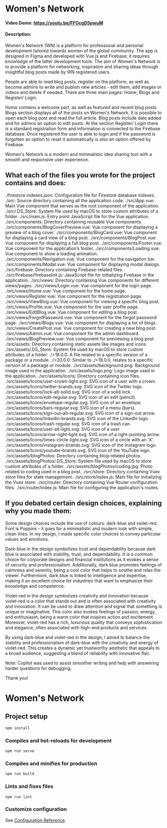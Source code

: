 # Women's Network

#### Video Demo: <https://youtu.be/FFOcgD5pwuM>

#### Description:

Women's Network (WN) is a platform for professional and personal development tailored towards women of the global community. The app is designed in Figma and developed with Vue.js and Firebase; it requires knowledge of the latter development tools. The aim of Women's Network is to provide a platform for networking, inspiration and sharing ideas through insightful blog posts made by WN registered users.

People are able to read blog posts, register on the platform, as well as become admins to write and publish new articles - edit them, add images or videos and delete if needed. There are three main pages: Home, Blogs and Register/ Login.

Home contains a welcome part, as well as featured and recent blog posts. Blogs section displays all of the posts on Women's Network. It is possible to open each blog post and read the full article. Blog posts include date added and for admins an option to edit posts. At the section Register/ Login there is a standard registration form and information is connected to the Firebase database. Once registered the user is able to login and if the password is forgotten an option to reset it automatically is also an option offered by Firebase.

Women's Network is a modern and minimalistic idea sharing tool with a smooth and responsive user experience.

## What each of the files you wrote for the project contains and does:

./firestore.indexes.json: Configuration file for Firestore database indexes.
./src: Source directory containing all the application code.
./src/App.vue: Main Vue component that serves as the root component of the application.
./src/.DS_Store: System file used by macOS to store custom attributes of a folder.
./src/main.js: Entry point JavaScript file for the Vue application.
./src/components: Directory containing reusable Vue components.
./src/components/BlogCoverPreview.vue: Vue component for displaying a preview of a blog cover.
./src/components/BlogCard.vue: Vue component for displaying a card view of a blog post.
./src/components/BlogPost.vue: Vue component for displaying a full blog post.
./src/components/Footer.vue: Vue component for the application’s footer.
./src/components/Loading.vue: Vue component to show a loading animation.
./src/components/Navigation.vue: Vue component for the navigation bar.
./src/components/Modal.vue: Vue component for displaying modal dialogs.
./src/firebase: Directory containing Firebase-related files.
./src/firebase/firebaseInit.js: JavaScript file for initializing Firebase in the application.
./src/views: Directory containing Vue components for different views/pages.
./src/views/Login.vue: Vue component for the login page.
./src/views/Home.vue: Vue component for the home page.
./src/views/Register.vue: Vue component for the registration page.
./src/views/ViewBlog.vue: Vue component for viewing a specific blog post.
./src/views/Profile.vue: Vue component for the user profile page.
./src/views/EditBlog.vue: Vue component for editing a blog post.
./src/views/ForgotPassword.vue: Vue component for the forgot password page.
./src/views/Blogs.vue: Vue component for displaying a list of blogs.
./src/views/CreatePost.vue: Vue component for creating a new blog post.
./src/views/Admin.vue: Vue component for the admin dashboard.
./src/views/BlogPreview.vue: Vue component for previewing a blog post.
./src/assets: Directory containing static assets like images and icons.
./src/assets/.DS_Store: System file used by macOS to store custom attributes of a folder.
./=18.0.0: A file related to a specific version of a package or a module.
./=20.0.0: Similar to ./=18.0.0, relates to a specific version of a package or module.
./src/assets/background.png: Background image used in the application.
./src/assets/logo.png: Logo image used in the application.
./src/assets/Icons: Directory containing icon files.
./src/assets/Icons/user-crown-light.svg: SVG icon of a user with a crown.
./src/assets/Icons/twitter-brands.svg: SVG icon of the Twitter logo.
./src/assets/Icons/lock-alt-solid.svg: SVG icon of a solid lock.
./src/assets/Icons/edit-regular.svg: SVG icon of an edit (pencil).
./src/assets/Icons/envelope-regular.svg: SVG icon of an envelope.
./src/assets/Icons/bars-regular.svg: SVG icon of a menu (bars).
./src/assets/Icons/sign-out-alt-regular.svg: SVG icon of a sign-out arrow.
./src/assets/Icons/linkedin-brands.svg: SVG icon of the LinkedIn logo.
./src/assets/Icons/trash-regular.svg: SVG icon of a trash can.
./src/assets/Icons/user-alt-light.svg: SVG icon of a user.
./src/assets/Icons/arrow-right-light.svg: SVG icon of a right-pointing arrow.
./src/assets/Icons/times-circle-light.svg: SVG icon of a circle with an 'X'.
./src/assets/Icons/instagram-brands.svg: SVG icon of the Instagram logo.
./src/assets/Icons/youtube-brands.svg: SVG icon of the YouTube logo.
./src/assets/blogPhotos: Directory containing blog-related photos.
./src/assets/blogPhotos/.DS_Store: System file used by macOS to store custom attributes of a folder.
./src/assets/blogPhotos/coding.jpg: Photo related to coding used in a blog post.
./src/store: Directory containing Vuex store files for state management.
./src/store/index.js: Main file for initializing the Vuex store.
./src/router: Directory containing Vue Router configuration files.
./src/router/index.js: Main file for configuring the application's routes.

## If you debated certain design choices, explaining why you made them:

Some design choices include the use of colours: dark-blue and violet-red. Font is Poppins - it goes for a minimalistic and modern look with simple, clean lines. In my design, I made specific color choices to convey particular values and emotions.

Dark-blue in the design symbolizes trust and dependability because dark blue is associated with stability, trust, and dependability. It is a common choice for corporate designs and financial institutions as it evokes a sense of security and professionalism. Additionally, dark blue promotes feelings of calmness and serenity, being a cool color that helps to soothe and relax the viewer. Furthermore, dark blue is linked to intelligence and expertise, making it an excellent choice for industries that want to emphasize their knowledge and competence.

Violet-red in the design symbolizes creativity and innovation because violet-red is a color that stands out and is often associated with creativity and innovation. It can be used to draw attention and signal that something is unique or imaginative. This color also evokes feelings of passion, energy, and enthusiasm, being a warm color that inspires action and excitement. Moreover, violet-red has a rich, luxurious quality that conveys sophistication and elegance, often associated with high-end products and services.

By using dark-blue and violet-red in the design, I aimed to balance the stability and professionalism of dark-blue with the creativity and energy of violet-red. This creates a dynamic yet trustworthy aesthetic that appeals to a broad audience, suggesting a blend of reliability with innovative flair.

Note: Copilot was used to assist smoother writing and help with answering harder questions for debugging.

Thank you!

# Women's Network

## Project setup

```
npm install
```

### Compiles and hot-reloads for development

```
npm run serve
```

### Compiles and minifies for production

```
npm run build
```

### Lints and fixes files

```
npm run lint
```

### Customize configuration

See [Configuration Reference](https://cli.vuejs.org/config/).
